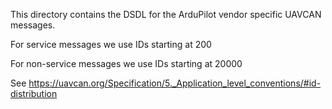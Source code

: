 This directory contains the DSDL for the ArduPilot vendor specific
UAVCAN messages.

For service messages we use IDs starting at 200

For non-service messages we use IDs starting at 20000

See
https://uavcan.org/Specification/5._Application_level_conventions/#id-distribution
